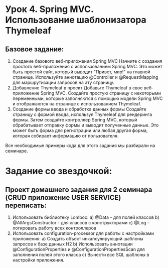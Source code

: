 # Урок 4. Spring MVC. Использование шаблонизатора Thymeleaf
## Базовое задание:
  1. Создание базового веб-приложения Spring MVC
  Начните с создания простого веб-приложения с использованием Spring MVC. Это может быть простой сайт, который выводит "Привет, мир!" на главной странице. Используйте аннотацию @Controller и @RequestMapping для маршрутизации запросов на эту страницу.
  2. Добавление Thymeleaf в проект
  Добавьте Thymeleaf в свое веб-приложение Spring MVC. Создайте простую страницу с некоторыми переменными, которые заполняются с помощью модели Spring MVC и отображаются на странице с использованием Thymeleaf.
  3. Создание формы ввода и обработка данных формы
  Создайте страницу с формой ввода, используя Thymeleaf для рендеринга формы. Затем создайте контроллер Spring MVC, который обрабатывает отправку формы и выводит полученные данные. Это может быть форма для регистрации или любая другая форма, которая собирает информацию от пользователя.

  Все необходимые примеры кода для этого задания мы разбирали на семинаре.

# Задание со звездочкой:
## Проект домашнего задания для 2 семинара (CRUD приложение USER SERVICE) переписать:
  1. Использовать библиотеку Lomboc:
    a) @Data - для полей классов
    b) @AllArgsConstructor - для классов с конструкторами
    c) @Log - логировать работу всех контроллеров
  2. Использовать configuration-processor для работы с настройками приложения:
    a) Создать объект инкапсулирующий шаблоны запросов к базе данных H2
    b) Использовать аннотации @ConfigurationProperties и @ConfigurationPropertiesScan для заполнения полей этого класса
    с) Вынести все SQL шаблоны в настройки приложения.
